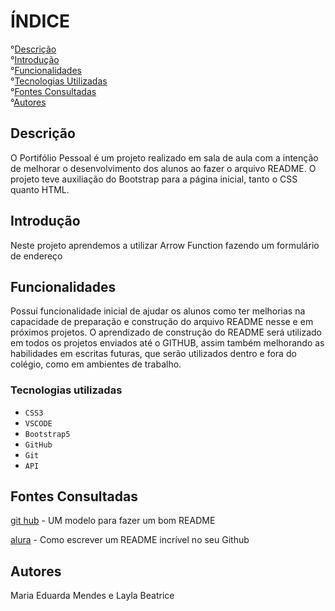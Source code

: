
# ÍNDICE
 
°[Descrição](#descri%C3%A7%C3%A3o)  
°[Introdução](#introdu%C3%A7%C3%A3o)  
°[Funcionalidades](#funcionalidades)  
°[Tecnologias Utilizadas](#tecnologias-utilizadas)  
°[Fontes Consultadas](#fontes-consultadas)  
°[Autores](#autores)  

## Descrição

O Portifólio Pessoal é um projeto realizado em sala de aula com a intenção de melhorar o desenvolvimento dos alunos ao fazer o arquivo README. O projeto teve auxiliação do Bootstrap para a página inicial, tanto o CSS quanto HTML.

    
## Introdução

 Neste projeto aprendemos a utilizar Arrow Function fazendo um formulário de endereço

## Funcionalidades

Possuí funcionalidade inicial de ajudar os alunos como ter melhorias na capacidade de preparação e construção do arquivo README nesse e em próximos projetos.
O aprendizado de construção do README será utilizado em todos os projetos enviados até o GITHUB, assim também melhorando as habilidades em escritas futuras, que serão utilizados dentro e fora do colégio, como em ambientes de trabalho.

### Tecnologias utilizadas


* ``CSS3``
* ``VSCODE``
*  ``Bootstrap5``
*  ``GitHub``
*  ``Git``
* ``API``

## Fontes Consultadas

[git hub]() - UM modelo para fazer um bom README

[alura]() - Como escrever um README incrível no seu Github


## Autores

Maria Eduarda Mendes e Layla Beatrice